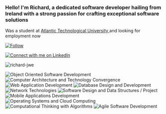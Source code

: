 <h3 align="left">Hello! I'm Richard, a dedicated software developer hailing from Ireland with a strong passion for crafting exceptional software solutions</h3>

Was a student at <a href="https://www.gmit.ie/higher-diploma-in-science-in-software-development" rel="nofollow">Atlantic Technological University </a>  and looking for employment now

[![Follow](https://img.shields.io/github/followers/Richard-JWE?label=Follow&style=social)](https://github.com/Richard-JWE)

[![Connect with me on LinkedIn](https://img.shields.io/badge/LinkedIn-Connect-blue?style=for-the-badge&logo=linkedin)](https://www.linkedin.com/in/richard-jameson-b89730133/)
<p><img align="center" src="https://github-readme-streak-stats.herokuapp.com/?user=richard-jwe&" alt="richard-jwe" /></p>

![Object Oriented Software Development](https://img.shields.io/badge/Object%20Oriented%20Software%20Development-green?style=for-the-badge)
![Computer Architecture and Technology Convergence](https://img.shields.io/badge/Computer%20Architecture%20and%20Technology%20Convergence-yellow?style=for-the-badge)
![Web Application Development](https://img.shields.io/badge/Web%20Application%20Development-blue?style=for-the-badge)
![Database Design and Development](https://img.shields.io/badge/Database%20Design%20and%20Development-red?style=for-the-badge)
![Network Technologies](https://img.shields.io/badge/Network%20Technologies-orange?style=for-the-badge)
![Software Design and Data Structures / Project](https://img.shields.io/badge/Software%20Design%20and%20Data%20Structures%20/%20Project-lightgrey?style=for-the-badge)
![Mobile Applications Development](https://img.shields.io/badge/Mobile%20Applications%20Development-purple?style=for-the-badge)
![Operating Systems and Cloud Computing](https://img.shields.io/badge/Operating%20Systems%20and%20Cloud%20Computing-blueviolet?style=for-the-badge)
![Computational Thinking with Algorithms](https://img.shields.io/badge/Computational%20Thinking%20with%20Algorithms-green?style=for-the-badge)
![Agile Software Development](https://img.shields.io/badge/Agile%20Software%20Development-yellowgreen?style=for-the-badge)

